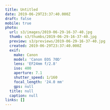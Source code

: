 ```yaml
---
title: Untitled
date: 2019-06-29T23:37:40.000Z
draft: false
mobile: true
photo:
  url: s3/images/2019-06-29-16-37-40.jpg
  thumb: s3/thumbs/2019-06-29-16-37-40.jpg
  preview: s3/previews/2019-06-29-16-37-40.jpg
  created: 2019-06-29T23:37:40.000Z
  exif:
    make: Canon
    model: 'Canon EOS 70D'
    lens: 'EF24mm f/2.8'
    iso: 400
    aperture: 7.1
    shutter_speed: 1/160
    focal_length: '24.0 mm'
    gps: null
  title: null
  caption: null
links: []
---
```


